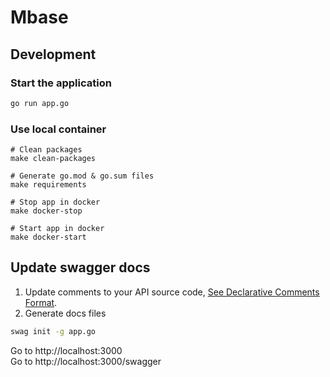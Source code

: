 # Mbase

## Development

### Start the application 


```bash
go run app.go
```

### Use local container

```
# Clean packages
make clean-packages

# Generate go.mod & go.sum files
make requirements

# Stop app in docker
make docker-stop

# Start app in docker
make docker-start
```

## Update swagger docs

1. Update comments to your API source code, [See Declarative Comments Format](https://swaggo.github.io/swaggo.io/declarative_comments_format/).
2. Generate docs files
```bash
swag init -g app.go
```

Go to http://localhost:3000\
Go to http://localhost:3000/swagger